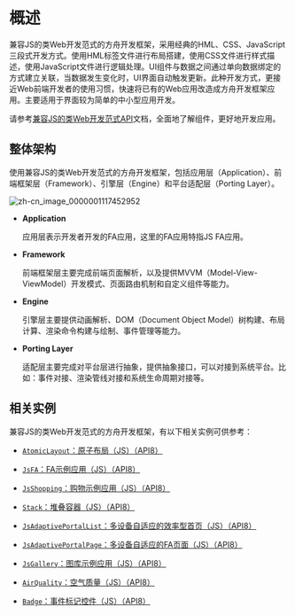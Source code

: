 # 概述

兼容JS的类Web开发范式的方舟开发框架，采用经典的HML、CSS、JavaScript三段式开发方式。使用HML标签文件进行布局搭建，使用CSS文件进行样式描述，使用JavaScript文件进行逻辑处理。UI组件与数据之间通过单向数据绑定的方式建立关联，当数据发生变化时，UI界面自动触发更新。此种开发方式，更接近Web前端开发者的使用习惯，快速将已有的Web应用改造成方舟开发框架应用。主要适用于界面较为简单的中小型应用开发。

请参考[兼容JS的类Web开发范式API](../reference/arkui-js/js-components-common-attributes.md)文档，全面地了解组件，更好地开发应用。


## 整体架构

使用兼容JS的类Web开发范式的方舟开发框架，包括应用层（Application）、前端框架层（Framework）、引擎层（Engine）和平台适配层（Porting Layer）。



![zh-cn_image_0000001117452952](figures/zh-cn_image_0000001117452952.png)

- **Application**

  应用层表示开发者开发的FA应用，这里的FA应用特指JS FA应用。

- **Framework**

  前端框架层主要完成前端页面解析，以及提供MVVM（Model-View-ViewModel）开发模式、页面路由机制和自定义组件等能力。

- **Engine**

  引擎层主要提供动画解析、DOM（Document Object Model）树构建、布局计算、渲染命令构建与绘制、事件管理等能力。

- **Porting Layer**

  适配层主要完成对平台层进行抽象，提供抽象接口，可以对接到系统平台。比如：事件对接、渲染管线对接和系统生命周期对接等。


## 相关实例

兼容JS的类Web开发范式的方舟开发框架，有以下相关实例可供参考：

- [`AtomicLayout`：原子布局（JS）（API8）](https://gitee.com/openharmony/applications_app_samples/tree/samples_monthly_0730/UI/AtomicLayout)

- [`JsFA`：FA示例应用（JS）（API8）](https://gitee.com/openharmony/applications_app_samples/tree/samples_monthly_0730/UI/JsFA)

- [`JsShopping`：购物示例应用（JS）（API8）](https://gitee.com/openharmony/applications_app_samples/tree/samples_monthly_0730/UI/JsShopping)

- [`Stack`：堆叠容器（JS）（API8）](https://gitee.com/openharmony/applications_app_samples/tree/samples_monthly_0730/UI/Stack)

- [`JsAdaptivePortalList`：多设备自适应的效率型首页（JS）（API8）](https://gitee.com/openharmony/applications_app_samples/tree/samples_monthly_0730/UI/JsAdaptivePortalList)

- [`JsAdaptivePortalPage`：多设备自适应的FA页面（JS）（API8）](https://gitee.com/openharmony/applications_app_samples/tree/samples_monthly_0730/UI/JsAdaptivePortalPage)

- [`JsGallery`：图库示例应用（JS）（API8）](https://gitee.com/openharmony/applications_app_samples/tree/samples_monthly_0730/UI/JsGallery)

- [`AirQuality`：空气质量（JS）（API8）](https://gitee.com/openharmony/applications_app_samples/tree/samples_monthly_0730/common/AirQuality)

- [`Badge`：事件标记控件（JS）（API8）](https://gitee.com/openharmony/applications_app_samples/tree/samples_monthly_0730/UI/Badge)
